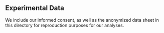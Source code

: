 ## Experimental Data

We include our informed consent, as well as the anonymized data sheet in this directory for reproduction purposes for our analyses.